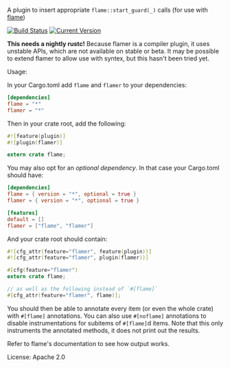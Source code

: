 A plugin to insert appropriate `flame::start_guard(_)` calls (for use with 
[flame](https://github.com/TyOverby/flame))

[![Build Status](https://travis-ci.org/llogiq/flamer.svg)](https://travis-ci.org/llogiq/flamer) 
[![Current Version](https://img.shields.io/crates/v/flamer.svg)](https://crates.io/crates/flamer)

**This needs a nightly rustc!** Because flamer is a compiler plugin, it uses 
unstable APIs, which are not available on stable or beta. It may be possible to 
extend flamer to allow use with syntex, but this hasn't been tried yet.

Usage:

In your Cargo.toml add `flame` and `flamer` to your dependencies:

```toml
[dependencies]
flame = "*"
flamer = "*"
```

Then in your crate root, add the following:

```rust
#![feature(plugin)]
#![plugin(flamer)]

extern crate flame;
```

You may also opt for an *optional dependency*. In that case your Cargo.toml should have:

```toml
[dependencies]
flame = { version = "*", optional = true }
flamer = { version = "*", optional = true }

[features]
default = []
flamer = ["flame", "flamer"]
```

And your crate root should contain:

```rust
#![cfg_attr(feature="flamer", feature(plugin))]
#![cfg_attr(feature="flamer", plugin(flamer))]

#[cfg(feature="flamer")
extern crate flame;

// as well as the following instead of `#[flame]`
#[cfg_attr(feature="flamer", flame)];
```

You should then be able to annotate every item (or even the whole crate) with 
`#[flame]` annotations. You can also use `#[noflame]` annotations to disable 
instrumentations for subitems of `#[flame]`d items. Note that this only 
instruments the annotated methods, it does not print out the results.

Refer to flame's documentation to see how output works.

License: Apache 2.0
